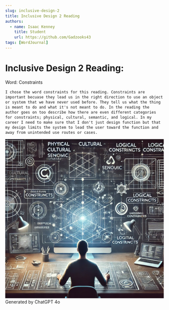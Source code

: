 ```yaml
---
slug: inclusive-design-2
title: Inclusive Design 2 Reading
authors:
  - name: Isaac Kenney
    title: Student
    url: https://github.com/Gadzooks43
tags: [WordJournal]
---
```

# Inclusive Design 2 Reading:

Word: Constraints

    I chose the word constraints for this reading. Constraints are important becuase they lead us in the right direction to use an object or system that we have never used before. They tell us what the thing is meant to do and what it's not meant to do. In the reading the author goes on too describe how there are even different categories for constraints; physical, cultural, semantic, and logical. In my career I need to make sure that I don't just design function but that my design limits the system to lead the user toward the function and away from unintended use routes or cases.


![photo](/content/blog/inclusive-design-2.png)
    Generated by ChatGPT 4o